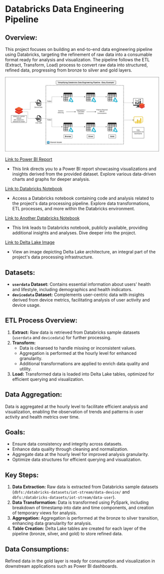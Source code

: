 # Databricks Data Engineering Pipeline

## Overview:
This project focuses on building an end-to-end data engineering pipeline using Databricks, targeting the refinement of raw data into a consumable format ready for analysis and visualization. The pipeline follows the ETL (Extract, Transform, Load) process to convert raw data into structured, refined data, progressing from bronze to silver and gold layers.

![Pipeline Flow](https://github.com/DhaneshSarpale/Databricks-IoT/blob/main/Pipeline%20Flow.jpg)

[Link to Power BI Report](https://app.powerbi.com/view?r=eyJrIjoiNzRlOWMyYzQtNjg0MC00Yzg4LWEwNDItYTE3NDU5ODFkMWI2IiwidCI6ImRmODY3OWNkLWE4MGUtNDVkOC05OWFjLWM4M2VkN2ZmOTVhMCJ9&pageName=ReportSection)
- This link directs you to a Power BI report showcasing visualizations and insights derived from the provided dataset. Explore various data-driven charts and graphs for deeper analysis.

[Link to Databricks Notebook](https://databricks-prod-cloudfront.cloud.databricks.com/public/4027ec902e239c93eaaa8714f173bcfc/7740050962745411/2007676982286802/2016063543754681/latest.html)
- Access a Databricks notebook containing code and analysis related to the project's data processing pipeline. Explore data transformations, ETL processes, and more within the Databricks environment.

[Link to Another Databricks Notebook](https://databricks-prod-cloudfront.cloud.databricks.com/public/4027ec902e239c93eaaa8714f173bcfc/7771030287757023/1693771869421258/2141620800104381/latest.html)
- This link leads to Databricks notebook, publicly available, providing additional insights and analyses. Dive deeper into the project.

[Link to Delta Lake Image](https://github.com/DhaneshSarpale/Databricks-IoT/blob/main/src/img/Screenshot%202024-03-14%20180121.png)
- View an image depicting Delta Lake architecture, an integral part of the project's data processing infrastructure. 


## Datasets:
- **`userdata` Dataset:** Contains essential information about users' health and lifestyle, including demographics and health indicators.
- **`devicedata` Dataset:** Complements user-centric data with insights derived from device metrics, facilitating analysis of user activity and device usage.

## ETL Process Overview:
1. **Extract:** Raw data is retrieved from Databricks sample datasets (`userdata` and `devicedata`) for further processing.
2. **Transform:**
   - Data is cleansed to handle missing or inconsistent values.
   - Aggregation is performed at the hourly level for enhanced granularity.
   - Additional transformations are applied to enrich data quality and utility.
3. **Load:** Transformed data is loaded into Delta Lake tables, optimized for efficient querying and visualization.

## Data Aggregation:
Data is aggregated at the hourly level to facilitate efficient analysis and visualization, enabling the observation of trends and patterns in user activity and health metrics over time.

## Goals:
- Ensure data consistency and integrity across datasets.
- Enhance data quality through cleaning and normalization.
- Aggregate data at the hourly level for improved analysis granularity.
- Optimize data structures for efficient querying and visualization.

## Key Steps:
1. **Data Extraction:** Raw data is extracted from Databricks sample datasets (`dbfs:/databricks-datasets/iot-stream/data-device/` and `dbfs:/databricks-datasets/iot-stream/data-user`).
2. **Data Transformation:** Data is transformed using PySpark, including breakdown of timestamp into date and time components, and creation of temporary views for analysis.
3. **Aggregation:** Aggregation is performed at the bronze to silver transition, enhancing data granularity for analysis.
4. **Table Creation:** Delta Lake tables are created for each layer of the pipeline (bronze, silver, and gold) to store refined data.

## Data Consumptions:
Refined data in the gold layer is ready for consumption and visualization in downstream applications such as Power BI dashboards.
